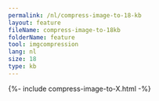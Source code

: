 ```yaml
---
permalink: /nl/compress-image-to-18-kb
layout: feature
fileName: compress-image-to-18kb
folderName: feature
tool: imgcompression
lang: nl
size: 18
type: kb
---
```


{%- include compress-image-to-X.html -%}
